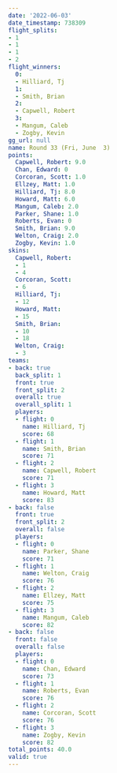 ```yaml
---
date: '2022-06-03'
date_timestamp: 738309
flight_splits:
- 1
- 1
- 1
- 2
flight_winners:
  0:
  - Hilliard, Tj
  1:
  - Smith, Brian
  2:
  - Capwell, Robert
  3:
  - Mangum, Caleb
  - Zogby, Kevin
gg_url: null
name: Round 33 (Fri, June  3)
points:
  Capwell, Robert: 9.0
  Chan, Edward: 0
  Corcoran, Scott: 1.0
  Ellzey, Matt: 1.0
  Hilliard, Tj: 8.0
  Howard, Matt: 6.0
  Mangum, Caleb: 2.0
  Parker, Shane: 1.0
  Roberts, Evan: 0
  Smith, Brian: 9.0
  Welton, Craig: 2.0
  Zogby, Kevin: 1.0
skins:
  Capwell, Robert:
  - 1
  - 4
  Corcoran, Scott:
  - 6
  Hilliard, Tj:
  - 12
  Howard, Matt:
  - 15
  Smith, Brian:
  - 10
  - 18
  Welton, Craig:
  - 3
teams:
- back: true
  back_split: 1
  front: true
  front_split: 2
  overall: true
  overall_split: 1
  players:
  - flight: 0
    name: Hilliard, Tj
    score: 68
  - flight: 1
    name: Smith, Brian
    score: 71
  - flight: 2
    name: Capwell, Robert
    score: 71
  - flight: 3
    name: Howard, Matt
    score: 83
- back: false
  front: true
  front_split: 2
  overall: false
  players:
  - flight: 0
    name: Parker, Shane
    score: 71
  - flight: 1
    name: Welton, Craig
    score: 76
  - flight: 2
    name: Ellzey, Matt
    score: 75
  - flight: 3
    name: Mangum, Caleb
    score: 82
- back: false
  front: false
  overall: false
  players:
  - flight: 0
    name: Chan, Edward
    score: 73
  - flight: 1
    name: Roberts, Evan
    score: 76
  - flight: 2
    name: Corcoran, Scott
    score: 76
  - flight: 3
    name: Zogby, Kevin
    score: 82
total_points: 40.0
valid: true
---
```

